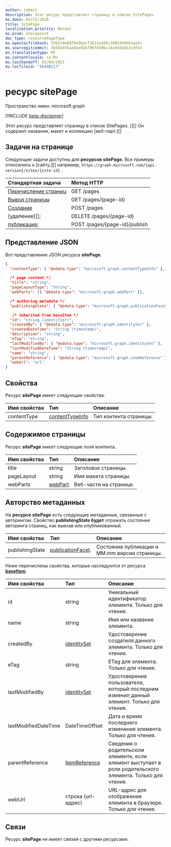 ```yaml
---
author: rahmit
description: Этот ресурс представляет страницу в списке SitePages.
ms.date: 03/15/2018
title: SitePage
localization_priority: Normal
ms.prod: sharepoint
doc_type: resourcePageType
ms.openlocfilehash: 5562c0e60f0e36acf3621a160c1801d49661ea5c
ms.sourcegitcommit: 3b583d7baa9ae81b796fd30bc24c65d26b2cdf43
ms.translationtype: MT
ms.contentlocale: ru-RU
ms.lasthandoff: 03/04/2021
ms.locfileid: "50440117"
---
```

# <a name="sitepage-resource"></a>ресурс sitePage

Пространство имен: microsoft.graph

[!INCLUDE [beta-disclaimer](../../includes/beta-disclaimer.md)]

Этот ресурс представляет страницу в списке SitePages. [][]
Он содержит название, макет и коллекцию [веб-парт.][]

## <a name="tasks-on-a-page"></a>Задачи на странице

Следующие задачи доступны для **ресурсов sitePage.**
Все примеры относились к [сайту;][] например, `https://graph.microsoft.com/{api-version}/sites/{site-id}` .

| Стандартная задача                     | Метод HTTP
|:--------------------------------|:------------------------------
| [Перечисление страниц][]                  | GET /pages
| [Вывод страницы][]                    | GET /pages/{page-id}
| [Создание][]                      | POST /pages
| [удаление][];                      | DELETE /pages/{page-id}
| [публикация][];                     | POST /pages/{page-id}/publish

[Перечисление страниц]: ../api/sitepage-list.md
[Вывод страницы]: ../api/sitepage-get.md
[Создание]: ../api/sitepage-create.md
[Delete]: ../api/sitepage-delete.md
[публикация]: ../api/sitepage-publish.md;

## <a name="json-representation"></a>Представление JSON

Вот представление JSON ресурса **sitePage.**

<!--{
  "blockType": "resource",
  "keyProperty": "id",
  "baseType": "microsoft.graph.baseItem",
  "@odata.type": "microsoft.graph.sitePage",
  "openType": true
}-->

```json
{
  "contentType": { "@odata.type": "microsoft.graph.contentTypeInfo" },

  /* page content */
  "title": "string",
  "pageLayoutType": "String",
  "webParts": [{ "@odata.type": "microsoft.graph.webPart" }],

  /* authoring metadata */
  "publishingState": { "@odata.type": "microsoft.graph.publicationFacet" },

   /* inherited from baseItem */
  "id": "string (identifier)",
  "createdBy": { "@odata.type": "microsoft.graph.identitySet" },
  "createdDateTime": "String (timestamp)",
  "description": "string",
  "eTag": "string",
  "lastModifiedBy": { "@odata.type": "microsoft.graph.identitySet" },
  "lastModifiedDateTime": "String (timestamp)",
  "name": "string",
  "parentReference": { "@odata.type": "microsoft.graph.itemReference" },
  "webUrl": "url"
}
```

## <a name="properties"></a>Свойства

Ресурс **sitePage** имеет следующие свойства.

| Имя свойства    | Тип                         | Описание
|:-----------------|:-----------------------------|:---------------------------
| contentType      | [contentTypeInfo][]          | Тип контента страницы.

## <a name="page-content"></a>Содержимое страницы

Ресурс **sitePage** имеет следующие поля контента.

| Имя свойства      | Тип                       | Описание
|:-------------------|:---------------------------|:---------------------------
| title              | string                     | Заголовок страницы.
| pageLayout         | string                     | Имя макета страницы.
| webParts           | [webPart][]                | Веб-части на странице.

## <a name="authoring-metadata"></a>Авторство метаданных

На **ресурсе sitePage** есть следующие метаданные, связанные с авторингом. Свойство **publishingState будет** отражать состояние авторинга страниц, как выехав или опубликованный.

| Имя свойства          | Тип                   | Описание
|:-----------------------|:-----------------------|:---------------------------
| publishingState        | [publicationFacet][].   | Состояние публикации и MM.mm версии страницы.

Ниже перечислены свойства, которые наследуются от ресурса **[baseItem][]**.

| Имя свойства        | Тип              | Описание
|:---------------------|:------------------|:----------------------------------
| id                   | string            | Уникальный идентификатор элемента. Только для чтения.
| name                 | string            | Имя или название элемента.
| createdBy            | [identitySet][]   | Удостоверение создателя данного элемента. Только для чтения.
| eTag                 | string            | ETag для элемента. Только для чтения.
| lastModifiedBy       | [identitySet][]   | Удостоверение пользователя, который последним изменил данный элемент. Только для чтения.
| lastModifiedDateTime | DateTimeOffset    | Дата и время последнего изменения элемента. Только для чтения.
| parentReference      | [itemReference][] | Сведения о родительском элементе, если элемент выступает в роли родительского элемента. Только для чтения.
| webUrl               | строка (url-адрес)      | URL-адрес для отображения элемента в браузере. Только для чтения.

## <a name="relationships"></a>Связи

Ресурс **sitePage** не имеет связей с другими ресурсами.

[baseItem]: baseitem.md
[contentTypeInfo]: contenttypeinfo.md
[columnDefinition]: columndefinition.md
[identitySet]: identityset.md
[itemReference]: itemreference.md
[list]: list.md
[listInfo]: listinfo.md
[listItem]: listitem.md
[publicationFacet]: publicationfacet.md.
[site]: site.md
[webPart]: webpart.md

<!--
{
  "type": "#page.annotation",
  "description": "",
  "keywords": "",
  "section": "documentation",
  "tocPath": "Resources/Page",
  "tocBookmarks": {
    "Page": "#"
  },
  "suppressions": []
}
-->

<!--
TODO:
* Define {page-id}
* Update examples
    * Be consistent with other URLs in the documentation.
    * Try to use the same site, library, etc.
    * Add the URL to the underlying list item resource in the API
* PATCH for list item patches /item/{item-id}/fields.
-->


